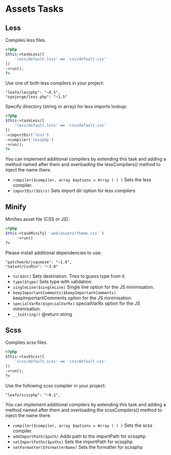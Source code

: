 # Assets Tasks
## Less


Compiles less files.

```php
<?php
$this->taskLess([
    'less/default.less' => 'css/default.css'
])
->run();
?>
```

Use one of both less compilers in your project:

```
"leafo/lessphp": "~0.5",
"oyejorge/less.php": "~1.5"
```

Specify directory (string or array) for less imports lookup:

```php
<?php
$this->taskLess([
    'less/default.less' => 'css/default.css'
])
->importDir('less')
->compiler('lessphp')
->run();
?>
```

You can implement additional compilers by extending this task and adding a
method named after them and overloading the lessCompilers() method to
inject the name there.

* `compiler($compiler, array $options = Array ( ) )`  Sets the less compiler.
* `importDir($dirs)`  Sets import dir option for less compilers

## Minify


Minifies asset file (CSS or JS).

``` php
<?php
$this->taskMinify( 'web/assets/theme.css' )
     ->run()
?>
```
Please install additional dependencies to use:

```
"patchwork/jsqueeze": "~1.0",
"natxet/CssMin": "~3.0"
```

* `to($dst)`  Sets destination. Tries to guess type from it.
* `type($type)`  Sets type with validation.
* `singleLine($singleLine)`  Single line option for the JS minimisation.
* `keepImportantComments($keepImportantComments)`  keepImportantComments option for the JS minimisation.
* `specialVarRx($specialVarRx)`  specialVarRx option for the JS minimisation.
* `__toString()`  @return string

## Scss


Compiles scss files.

```php
<?php
$this->taskScss([
    'scss/default.scss' => 'css/default.css'
])
->run();
?>
```

Use the following scss compiler in your project:

```
"leafo/scssphp": "~0.1",
```

You can implement additional compilers by extending this task and adding a
method named after them and overloading the scssCompilers() method to
inject the name there.

* `compiler($compiler, array $options = Array ( ) )`  Sets the scss compiler.
* `addImportPath($path)`  Adds path to the importPath for scssphp
* `setImportPaths($paths)`  Sets the importPath for scssphp
* `setFormatter($formatterName)`  Sets the formatter for scssphp

